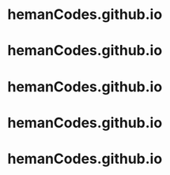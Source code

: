 # hemanCodes.github.io
# hemanCodes.github.io
# hemanCodes.github.io
# hemanCodes.github.io
# hemanCodes.github.io
